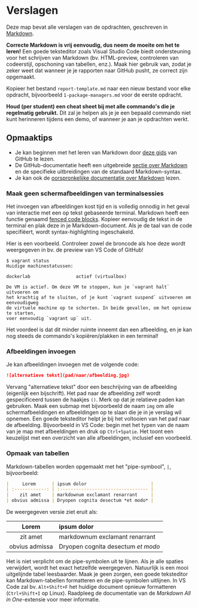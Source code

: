 # Verslagen

Deze map bevat alle verslagen van de opdrachten, geschreven in [Markdown](https://guides.github.com/features/mastering-markdown/).

**Correcte Markdown is vrij eenvoudig, dus neem de moeite om het te leren!** Een goede teksteditor zoals Visual Studio Code biedt ondersteuning voor het schrijven van Markdown (bv. HTML-preview, controleren van codeerstijl, opschoning van tabellen, enz.). Maak hier gebruik van, zodat je zeker weet dat wanneer je je rapporten naar GitHub pusht, ze correct zijn opgemaakt.

Kopieer het bestand `report-template.md` naar een nieuw bestand voor elke opdracht, bijvoorbeeld `1-package-managers.md` voor de eerste opdracht.

**Houd (per student) een cheat sheet bij met alle commando's die je regelmatig gebruikt.** Dit zal je helpen als je je een bepaald commando niet kunt herinneren tijdens een demo, of wanneer je aan je opdrachten werkt.

## Opmaaktips

- Je kan beginnen met het leren van Markdown door [deze gids](https://guides.github.com/features/mastering-markdown/) van GitHub te lezen.
- De GitHub-documentatie heeft een uitgebreide [sectie over Markdown](https://docs.github.com/en/github/writing-on-github) en de specifieke uitbreidingen van de standaard Markdown-syntax.
- Je kan ook de [oorspronkelijke documentatie over Markdown](https://daringfireball.net/projects/markdown/) lezen.

### Maak geen schermafbeeldingen van terminalsessies

Het invoegen van afbeeldingen kost tijd en is volledig onnodig in het geval van interactie met een op tekst gebaseerde terminal. Markdown heeft een functie genaamd [fenced code blocks](https://docs.github.com/en/github/writing-on-github/working-with-advanced-formatting/creating-and-highlighting-code-blocks). Kopieer eenvoudig de tekst in de terminal en plak deze in je Markdown-document. Als je de taal van de code specifiëert, wordt syntax-highlighting ingeschakeld.

Hier is een voorbeeld. Controleer zowel de broncode als hoe deze wordt weergegeven in bv. de preview van VS Code of GitHub!

```console
$ vagrant status
Huidige machinestatussen:

dockerlab                 actief (virtualbox)

De VM is actief. Om deze VM te stoppen, kun je `vagrant halt` uitvoeren om
het krachtig af te sluiten, of je kunt `vagrant suspend` uitvoeren om eenvoudigweg
de virtuele machine op te schorten. In beide gevallen, om het opnieuw te starten,
voer eenvoudig `vagrant up` uit.
```

Het voordeel is dat dit minder ruimte inneemt dan een afbeelding, en je kan nog steeds de commando's kopiëren/plakken in een terminal!

### Afbeeldingen invoegen

Je kan afbeeldingen invoegen met de volgende code:

```markdown
![alternatieve tekst](pad/naar/afbeelding.jpg)
```

Vervang "alternatieve tekst" door een beschrijving van de afbeelding (eigenlijk een bijschrift). Het pad naar de afbeelding zelf wordt gespecificeerd tussen de haakjes `()`. Merk op dat je relatieve paden kan gebruiken. Maak een submap met bijvoorbeeld de naam `img` om alle schermafbeeldingen en afbeeldingen op te slaan die je in je verslag wil opnemen. Een goede teksteditor helpt je bij het voltooien van het pad naar de afbeelding. Bijvoorbeeld in VS Code: begin met het typen van de naam van je map met afbeeldingen en druk op `Ctrl+Spatie`. Het toont een keuzelijst met een overzicht van alle afbeeldingen, inclusief een voorbeeld.

### Opmaak van tabellen

Markdown-tabellen worden opgemaakt met het "pipe-symbool", `|`, bijvoorbeeld:

```markdown
|     Lorem      | ipsum dolor                        |
| :------------: | :--------------------------------- |
|    zit amet    | markdownum exclamant renarrant     |
| obvius admissa | Dryopen cognita desectum *et modo* |
```

De weergegeven versie ziet eruit als:

|     Lorem      | ipsum dolor                        |
| :------------: | :--------------------------------- |
|    zit amet    | markdownum exclamant renarrant     |
| obvius admissa | Dryopen cognita desectum *et modo* |

Het is niet verplicht om de pipe-symbolen uit te lijnen. Als je alle spaties verwijdert, wordt het exact hetzelfde weergegeven. Natuurlijk is een mooi uitgelijnde tabel leesbaarder. Maak je geen zorgen, een goede teksteditor kan Markdown-tabellen formatteren en de pipe-symbolen uitlijnen. In VS Code zal bv. `Alt+Shift+F` het huidige document opnieuw formatteren (`Ctrl+Shift+I` op Linux). Raadpleeg de documentatie van de *Markdown All in One*-extensie voor meer informatie.
